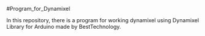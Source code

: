 #Program_for_Dynamixel

In this repository, there is a program for working dynamixel using Dynamixel Library for Arduino made by BestTechnology.
